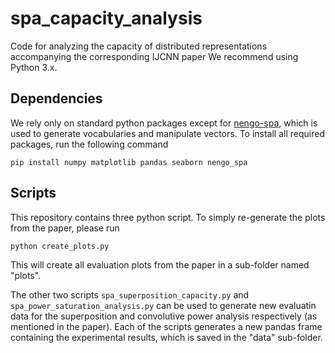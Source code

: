 # spa\_capacity\_analysis

Code for analyzing the capacity of distributed representations accompanying the corresponding IJCNN paper
We recommend using Python 3.x.

## Dependencies

We rely only on standard python packages except for [nengo-spa](https://www.nengo.ai/nengo-spa/), which is used to generate vocabularies and manipulate vectors.
To install all required packages, run the following command

```pip install numpy matplotlib pandas seaborn nengo_spa```

## Scripts

This repository contains three python script.
To simply re-generate the plots from the paper, please run

```python create_plots.py```

This will create all evaluation plots from the paper in a sub-folder named "plots".

The other two scripts `spa_superposition_capacity.py` and `spa_power_saturation_analysis.py` can be used to generate new evaluatin data for the superposition and convolutive power analysis respectively (as mentioned in the paper). 
Each of the scripts generates a new pandas frame containing the experimental results, which is saved in the "data" sub-folder.
